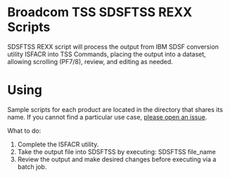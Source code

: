 # Broadcom TSS SDSFTSS REXX Scripts
SDSFTSS REXX script will process the output from IBM SDSF conversion utility ISFACR into TSS Commands, placing the output into a dataset, allowing scrolling (PF7/8), review, and editing as needed.

# Using
Sample scripts for each product are located in the directory that shares its name. If you cannot find a particular use case, [please open an issue](https://github.com/BroadcomMFD/broadcom-product-scripts/issues/new).

What to do:   
1.	Complete the ISFACR utility.
2.	Take the output file into SDSFTSS by executing:  SDSFTSS file_name
3.	Review the output and make desired changes before executing via a batch job.
